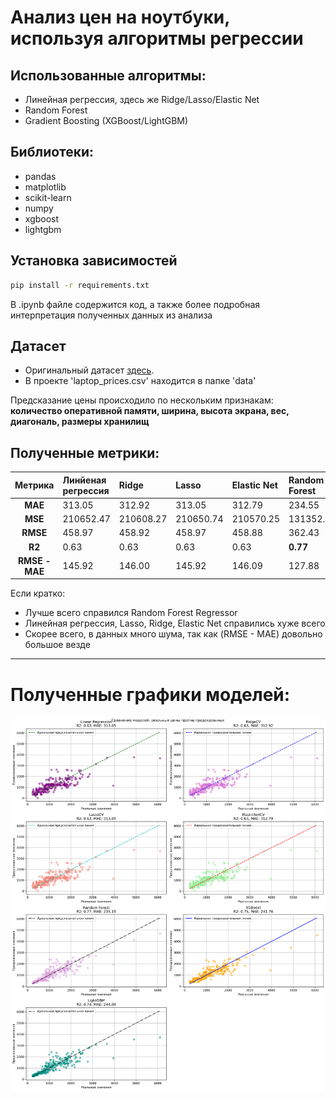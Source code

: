 # Анализ цен на ноутбуки, используя алгоритмы регрессии

## Использованные алгоритмы:
- Линейная регрессия, здесь же Ridge/Lasso/Elastic Net
- Random Forest 
- Gradient Boosting (XGBoost/LightGBM)

## Библиотеки:
- pandas
- matplotlib
- scikit-learn
- numpy
- xgboost
- lightgbm

## Установка зависимостей

``` bash
pip install -r requirements.txt
```

В .ipynb файле содержится код, а также более подробная интерпретация полученных данных из анализа

## Датасет
- Оригинальный датасет [здесь](https://www.kaggle.com/datasets/owm4096/laptop-prices).
- В проекте 'laptop_prices.csv' находится в папке 'data'

Предсказание цены происходило по нескольким признакам: **количество оперативной памяти, ширина, высота экрана, вес, диагональ, размеры хранилищ**

## Полученные метрики:
|Метрика| Линйеная регрессия | Ridge | Lasso | Elastic Net | Random Forest | XGBoost | LightGBM |
|:------:|:------------------|:------|:------|:------------|:--------------|:--------|:---------|
| **MAE** | 313.05 | 312.92 | 313.05 | 312.79 | 234.55 | 241.76 | 241.76 |
| **MSE** | 210652.47 | 210608.27 | 210650.74 | 210570.25 | 131352.71 | 140903.40 | 140903.40 |
| **RMSE** | 458.97 | 458.92 | 458.97 | 458.88 | 362.43 | 375.37 | 375.37 |
| **R2** | 0.63 | 0.63 | 0.63 | 0.63 | **0.77** | 0.75 | 0.74 |
| **RMSE - MAE** | 145.92 | 146.00 | 145.92 | 146.09 | 127.88 | 133.62 | 133.62 |

Если кратко:
- Лучше всего справился Random Forest Regressor
- Линейная регрессия, Lasso, Ridge, Elastic Net справились хуже всего
- Скорее всего, в данных много шума, так как (RMSE - MAE) довольно большое везде

---
# Полученные графики моделей:
![All graphs](all_models_comparison.png)

